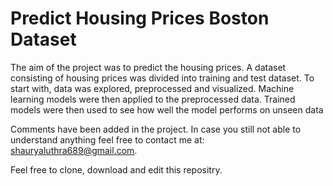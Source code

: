 # Predict Housing Prices Boston Dataset

The aim of the project was to predict the housing prices. A dataset consisting of housing prices was divided into training and test dataset. To start with, data was explored, preprocessed and visualized. Machine learning models were then applied to the preprocessed data. Trained models were then used to see how well the model performs on unseen data

Comments have been added in the project. In case you still not able to understand anything feel free to contact me at: shauryaluthra689@gmail.com.

Feel free to clone, download and edit this repositry.
